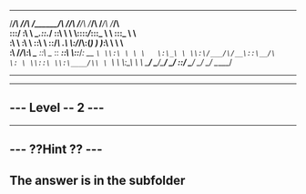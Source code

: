  ______   __        ________      ___   ___   ______   ______    ______      
/_____/\ /_/\      /_______/\    /__/\ /__/\ /_____/\ /_____/\  /_____/\     
\:::__\/ \:\ \     \__.::._\/    \::\ \\  \ \\::::_\/_\:::_ \ \ \:::_ \ \    
 \:\ \  __\:\ \       \::\ \      \::\/_\ .\ \\:\/___/\\:(_) ) )_\:\ \ \ \   
  \:\ \/_/\\:\ \____  _\::\ \__    \:: ___::\ \\::___\/_\: __ `\ \\:\ \ \ \  
   \:\_\ \ \\:\/___/\/__\::\__/\    \: \ \\::\ \\:\____/\\ \ `\ \ \\:\_\ \ \ 
    \_____\/ \_____\/\________\/     \__\/ \::\/ \_____\/ \_\/ \_\/ \_____\/ 

----------------------------------------------
----------------------------------------------
---  		Level -- 2		   ---
----------------------------------------------
----------------------------------------------
--- 		??Hint ??		   --- 
---------------------------------------------- 
The answer is in the subfolder
----------------------------------------------

